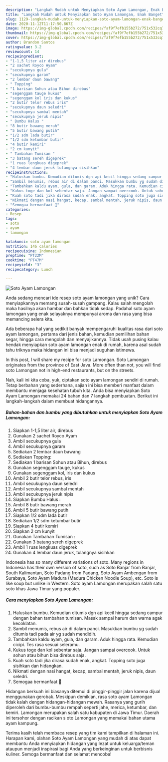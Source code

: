 ```yaml
---
description: "Langkah Mudah untuk Menyiapkan Soto Ayam Lamongan, Enak Banget"
title: "Langkah Mudah untuk Menyiapkan Soto Ayam Lamongan, Enak Banget"
slug: 1129-langkah-mudah-untuk-menyiapkan-soto-ayam-lamongan-enak-banget
date: 2020-11-12T11:17:50.867Z
image: https://img-global.cpcdn.com/recipes/faf9f7efb155b272/751x532cq70/soto-ayam-lamongan-foto-resep-utama.jpg
thumbnail: https://img-global.cpcdn.com/recipes/faf9f7efb155b272/751x532cq70/soto-ayam-lamongan-foto-resep-utama.jpg
cover: https://img-global.cpcdn.com/recipes/faf9f7efb155b272/751x532cq70/soto-ayam-lamongan-foto-resep-utama.jpg
author: Brandon Santos
ratingvalue: 3.2
reviewcount: 14
recipeingredient:
- "1-1,5 liter air direbus"
- "2 sachet Royco Ayam"
- "secukupnya gula"
- "secukupnya garam"
- "2 lembar daun bawang"
- " Topping"
- "1 barisan Sohun atau Bihun direbus"
- "segenggam tauge kukus"
- "segenggam kol iris dan kukus"
- "2 butir telor rebus iris"
- "secukupnya daun seledri"
- "secukupnya sambal mentah"
- "secukupnya jeruk nipis"
- " Bumbu Halus "
- "8 butir bawang merah"
- "5 butir bawang putih"
- "1/2 sdm lada butir"
- "1/2 sdm ketumbar butir"
- "4 butir kemiri"
- "2 cm kunyit"
- " Tambahan Tumisan "
- "3 batang sereh digeprek"
- "1 ruas lengkuas digeprek"
- "4 lembar daun jeruk tulangnya sisihkan"
recipeinstructions:
- "Haluskan bumbu. Kemudian ditumis dgn api kecil hingga sedang campur dengan bahan tambahan tumisan. Masak sampai harum dan warna agak kecoklatan."
- "Sambil menumis, rebus air di dalam panci. Masukkan bumbu yg sudah ditumis tadi pada air yg sudah mendidih."
- "Tambahkan kaldu ayam, gula, dan garam. Aduk hingga rata. Kemudian cicipi. Tes rasa sesuai seleramu."
- "Kukus toge dan kol sebentar saja. Jangan sampai overcook. Untuk sohun atau bihun bisa direbus saja."
- "Kuah soto tadi jika dirasa sudah enak, angkat. Topping soto juga sisihkan dan hidangkan."
- "Nikmati dengan nasi hangat, kecap, sambal mentah, jeruk nipis, daun seledri."
- "Semogaa bermanfaat 🥰"
categories:
- Resep
tags:
- soto
- ayam
- lamongan

katakunci: soto ayam lamongan 
nutrition: 146 calories
recipecuisine: Indonesian
preptime: "PT22M"
cooktime: "PT47M"
recipeyield: "3"
recipecategory: Lunch

---
```



![Soto Ayam Lamongan](https://img-global.cpcdn.com/recipes/faf9f7efb155b272/751x532cq70/soto-ayam-lamongan-foto-resep-utama.jpg)

Anda sedang mencari ide resep soto ayam lamongan yang unik? Cara menyiapkannya memang susah-susah gampang. Kalau salah mengolah maka hasilnya akan hambar dan bahkan tidak sedap. Padahal soto ayam lamongan yang enak selayaknya mempunyai aroma dan rasa yang bisa memancing selera kita.

Ada beberapa hal yang sedikit banyak mempengaruhi kualitas rasa dari soto ayam lamongan, pertama dari jenis bahan, kemudian pemilihan bahan segar, hingga cara mengolah dan menyajikannya. Tidak usah pusing kalau hendak menyiapkan soto ayam lamongan enak di rumah, karena asal sudah tahu triknya maka hidangan ini bisa menjadi suguhan istimewa.

In this post, I will share my recipe for soto Lamongan. Soto Lamongan originates from the province of East Java. More often than not, you will find soto Lamongan not in high-end restaurants, but on the streets.


Nah, kali ini kita coba, yuk, ciptakan soto ayam lamongan sendiri di rumah. Tetap berbahan yang sederhana, sajian ini bisa memberi manfaat dalam membantu menjaga kesehatan tubuh kita. Anda bisa menyiapkan Soto Ayam Lamongan memakai 24 bahan dan 7 langkah pembuatan. Berikut ini langkah-langkah dalam membuat hidangannya.

<!--inarticleads1-->

##### Bahan-bahan dan bumbu yang dibutuhkan untuk menyiapkan Soto Ayam Lamongan:

1. Siapkan 1-1,5 liter air, direbus
1. Gunakan 2 sachet Royco Ayam
1. Ambil secukupnya gula
1. Ambil secukupnya garam
1. Sediakan 2 lembar daun bawang
1. Sediakan  Topping:
1. Sediakan 1 barisan Sohun atau Bihun, direbus
1. Gunakan segenggam tauge, kukus
1. Gunakan segenggam kol, iris dan kukus
1. Ambil 2 butir telor rebus, iris
1. Ambil secukupnya daun seledri
1. Ambil secukupnya sambal mentah
1. Ambil secukupnya jeruk nipis
1. Siapkan  Bumbu Halus :
1. Ambil 8 butir bawang merah
1. Ambil 5 butir bawang putih
1. Siapkan 1/2 sdm lada butir
1. Sediakan 1/2 sdm ketumbar butir
1. Siapkan 4 butir kemiri
1. Siapkan 2 cm kunyit
1. Gunakan  Tambahan Tumisan :
1. Gunakan 3 batang sereh digeprek
1. Ambil 1 ruas lengkuas digeprek
1. Gunakan 4 lembar daun jeruk, tulangnya sisihkan


Indonesia has so many different variations of soto. Many regions in Indonesia has their own version of soto, such as Soto Banjar from Banjar, South Kalimantan, Soto Padang from Padang, Soto Ayam Ambengan from Surabaya, Soto Ayam Madura (Madura Chicken Noodle Soup), etc. Soto is like soup but unlike in Western. Soto ayam Lamongan merupakan salah satu soto khas Jawa Timur yang populer. 

<!--inarticleads2-->

##### Cara menyiapkan Soto Ayam Lamongan:

1. Haluskan bumbu. Kemudian ditumis dgn api kecil hingga sedang campur dengan bahan tambahan tumisan. Masak sampai harum dan warna agak kecoklatan.
1. Sambil menumis, rebus air di dalam panci. Masukkan bumbu yg sudah ditumis tadi pada air yg sudah mendidih.
1. Tambahkan kaldu ayam, gula, dan garam. Aduk hingga rata. Kemudian cicipi. Tes rasa sesuai seleramu.
1. Kukus toge dan kol sebentar saja. Jangan sampai overcook. Untuk sohun atau bihun bisa direbus saja.
1. Kuah soto tadi jika dirasa sudah enak, angkat. Topping soto juga sisihkan dan hidangkan.
1. Nikmati dengan nasi hangat, kecap, sambal mentah, jeruk nipis, daun seledri.
1. Semogaa bermanfaat 🥰


Hidangan berkuah ini biasanya ditemui di pinggir-pinggir jalan karena dijual menggunakan gerobak. Meskipun demikian, rasa soto ayam Lamongan tidak kalah dengan hidangan-hidangan mewah. Rasanya yang gurih diperoleh dari bumbu-bumbu rempah seperti jahe, merica, ketumbar, dan kemiri. Lamongan merupakan salah satu kabupaten di Jawa Timur. Daerah ini tersohor dengan racikan s oto Lamongan yang memakai bahan utama ayam kampung. 

Terima kasih telah membaca resep yang tim kami tampilkan di halaman ini. Harapan kami, olahan Soto Ayam Lamongan yang mudah di atas dapat membantu Anda menyiapkan hidangan yang lezat untuk keluarga/teman ataupun menjadi inspirasi bagi Anda yang berkeinginan untuk berbisnis kuliner. Semoga bermanfaat dan selamat mencoba!
